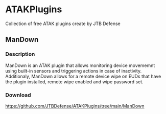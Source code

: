 # ATAKPlugins
Collection of free ATAK plugins create by JTB Defense

## ManDown

### Description 

ManDown is an ATAK plugin that allows monitoring device movememnt using built-in sensors and triggering actions in case of inactivity.
Additionaly, ManDown allows for a remote device wipe on EUDs that have the plugin installed, remote wipe enabled and wipe password set.

### Download
https://github.com/JTBDefense/ATAKPlugins/tree/main/ManDown
